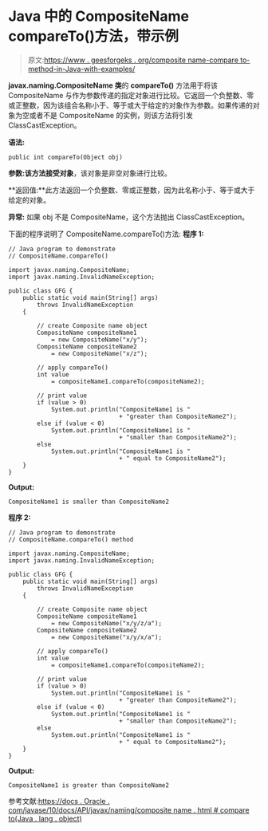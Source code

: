 # Java 中的 CompositeName compareTo()方法，带示例

> 原文:[https://www . geesforgeks . org/composite name-compare to-method-in-Java-with-examples/](https://www.geeksforgeeks.org/compositename-compareto-method-in-java-with-examples/)

**javax.naming.CompositeName 类**的 **compareTo()** 方法用于将该 CompositeName 与作为参数传递的指定对象进行比较。它返回一个负整数、零或正整数，因为该组合名称小于、等于或大于给定的对象作为参数。如果传递的对象为空或者不是 CompositeName 的实例，则该方法将引发 ClassCastException。

**语法:**

```
public int compareTo(Object obj)

```

**参数:**该方法接受**对象**，该对象是非空对象进行比较。

**返回值:**此方法返回一个负整数、零或正整数，因为此名称小于、等于或大于给定的对象。

**异常:**
如果 obj 不是 CompositeName，这个方法抛出 ClassCastException。

下面的程序说明了 CompositeName.compareTo()方法:
**程序 1:**

```
// Java program to demonstrate
// CompositeName.compareTo()

import javax.naming.CompositeName;
import javax.naming.InvalidNameException;

public class GFG {
    public static void main(String[] args)
        throws InvalidNameException
    {

        // create Composite name object
        CompositeName compositeName1
            = new CompositeName("x/y");
        CompositeName compositeName2
            = new CompositeName("x/z");

        // apply compareTo()
        int value
            = compositeName1.compareTo(compositeName2);

        // print value
        if (value > 0)
            System.out.println("CompositeName1 is "
                               + "greater than CompositeName2");
        else if (value < 0)
            System.out.println("CompositeName1 is "
                               + "smaller than CompositeName2");
        else
            System.out.println("CompositeName1 is "
                               + " equal to CompositeName2");
    }
}
```

**Output:**

```
CompositeName1 is smaller than CompositeName2

```

**程序 2:**

```
// Java program to demonstrate
// CompositeName.compareTo() method

import javax.naming.CompositeName;
import javax.naming.InvalidNameException;

public class GFG {
    public static void main(String[] args)
        throws InvalidNameException
    {

        // create Composite name object
        CompositeName compositeName1
            = new CompositeName("x/y/z/a");
        CompositeName compositeName2
            = new CompositeName("x/y/x/a");

        // apply compareTo()
        int value
            = compositeName1.compareTo(compositeName2);

        // print value
        if (value > 0)
            System.out.println("CompositeName1 is "
                               + "greater than CompositeName2");
        else if (value < 0)
            System.out.println("CompositeName1 is "
                               + "smaller than CompositeName2");
        else
            System.out.println("CompositeName1 is "
                               + " equal to CompositeName2");
    }
}
```

**Output:**

```
CompositeName1 is greater than CompositeName2

```

参考文献:[https://docs . Oracle . com/javase/10/docs/API/javax/naming/composite name . html # compare to(Java . lang . object)](https://docs.oracle.com/javase/10/docs/api/javax/naming/CompositeName.html#compareTo(java.lang.Object))
